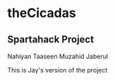 # theCicadas
## Spartahack Project
Nahiyan
Taaseen
Muzahid
Jaberul

This is Jay's version of the project
